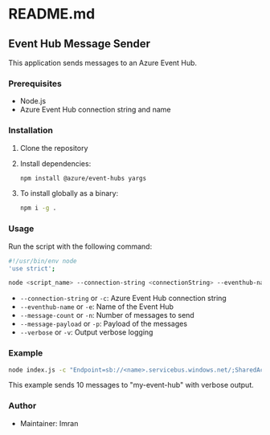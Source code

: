 # README.md

## Event Hub Message Sender

This application sends messages to an Azure Event Hub.

### Prerequisites

- Node.js
- Azure Event Hub connection string and name

### Installation

1. Clone the repository
2. Install dependencies:

   ```bash
   npm install @azure/event-hubs yargs
   ```

3. To install globally as a binary:

   ```bash
   npm i -g .
   ```

### Usage

Run the script with the following command:

```bash
#!/usr/bin/env node
'use strict';

node <script_name> --connection-string <connectionString> --eventhub-name <eventHubName> --message-count <messageCount> --message-payload <messagePayload>
```

- `--connection-string` or `-c`: Azure Event Hub connection string
- `--eventhub-name` or `-e`: Name of the Event Hub
- `--message-count` or `-n`: Number of messages to send
- `--message-payload` or `-p`: Payload of the messages
- `--verbose` or `-v`: Output verbose logging

### Example

```bash
node index.js -c "Endpoint=sb://<name>.servicebus.windows.net/;SharedAccessKeyName=<keyName>;SharedAccessKey=<key>" -e "my-event-hub" -n 10 -p '{"payload":"Hello World"}' -v
```

This example sends 10 messages to "my-event-hub" with verbose output.

### Author

- Maintainer: Imran
